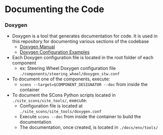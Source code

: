 # Documenting the Code

### Doxygen

- Doxygen is a tool that generates documentation for code. It is used in this repository for documenting various sections of the codebase
    - [Doxygen Manual](https://doxygen.nl/manual/docblocks.html)
    - [Doxygen Configuration Examples](https://doxygen.nl/manual/config.html#config_examples)
- Each Doxygen configuration file is located in the root folder of each component
    - ex: Steering Wheel Doxygen configuration file `./components/steering_wheel/doxygen_stw.conf`
- To document one of the components, execute:
    - `scons --target=$COMPONENT_DESIGNATOR --doc` from inside the container
- To document the SCons Python scripts located in `./site_scons/site_tools/`, execute:
    - Configuration file is located at `./site_scons/site_tools/doxygen.conf`
    - Execute `scons --doc` from inside the container to build the documentation
    - The documentation, once created, is located in `./docs/env/tools/`
